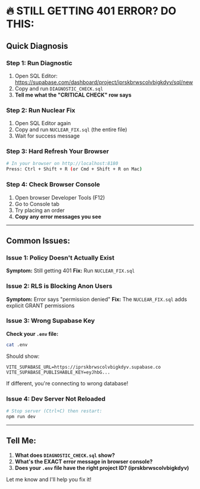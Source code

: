 # 🔥 STILL GETTING 401 ERROR? DO THIS:

## Quick Diagnosis

### Step 1: Run Diagnostic

1. Open SQL Editor: https://supabase.com/dashboard/project/iprskbrwscolvbigkdyv/sql/new
2. Copy and run `DIAGNOSTIC_CHECK.sql`
3. **Tell me what the "CRITICAL CHECK" row says**

### Step 2: Run Nuclear Fix

1. Open SQL Editor again
2. Copy and run `NUCLEAR_FIX.sql` (the entire file)
3. Wait for success message

### Step 3: Hard Refresh Your Browser

```bash
# In your browser on http://localhost:8180
Press: Ctrl + Shift + R (or Cmd + Shift + R on Mac)
```

### Step 4: Check Browser Console

1. Open browser Developer Tools (F12)
2. Go to Console tab
3. Try placing an order
4. **Copy any error messages you see**

---

## Common Issues:

### Issue 1: Policy Doesn't Actually Exist

**Symptom:** Still getting 401
**Fix:** Run `NUCLEAR_FIX.sql`

### Issue 2: RLS is Blocking Anon Users

**Symptom:** Error says "permission denied"
**Fix:** The `NUCLEAR_FIX.sql` adds explicit GRANT permissions

### Issue 3: Wrong Supabase Key

**Check your `.env` file:**

```bash
cat .env
```

Should show:

```
VITE_SUPABASE_URL=https://iprskbrwscolvbigkdyv.supabase.co
VITE_SUPABASE_PUBLISHABLE_KEY=eyJhbG...
```

If different, you're connecting to wrong database!

### Issue 4: Dev Server Not Reloaded

```bash
# Stop server (Ctrl+C) then restart:
npm run dev
```

---

## Tell Me:

1. **What does `DIAGNOSTIC_CHECK.sql` show?**
2. **What's the EXACT error message in browser console?**
3. **Does your `.env` file have the right project ID? (iprskbrwscolvbigkdyv)**

Let me know and I'll help you fix it!
